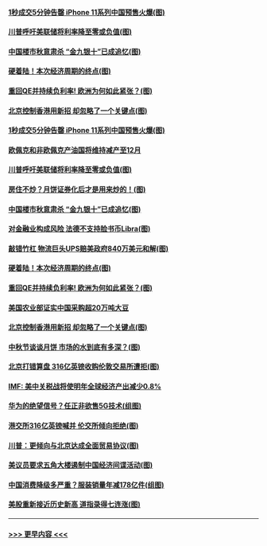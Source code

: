 #### [1秒成交5分钟告罄 iPhone 11系列中国预售火爆(图)](../pages/p5/907373.md?t=09142055) 
#### [川普呼吁美联储将利率降至零或负值(图)](../pages/p5/907303.md?t=09142055) 
#### [中国楼市秋意肃杀 “金九银十”已成追忆(图)](../pages/p5/907275.md?t=09142055) 
#### [硬着陆！本次经济周期的终点(图)](../pages/p5/907268.md?t=09142055) 
#### [重回QE并持续负利率! 欧洲为何如此紧张？(图)](../pages/p5/907269.md?t=09142055) 
#### [北京控制香港用新招 却忽略了一个关键点(图)](../pages/p5/907256.md?t=09142055) 
#### [1秒成交5分钟告罄 iPhone 11系列中国预售火爆(图)](../pages/p5/907373.md?t=09142055) 
#### [欧佩克和非欧佩克产油国将维持减产至12月](../pages/p5/907339.md?t=09142055) 
#### [川普呼吁美联储将利率降至零或负值(图)](../pages/p5/907303.md?t=09142055) 
#### [房住不炒？月饼证券化后才是用来炒的！(图)](../pages/p5/907337.md?t=09142055) 
#### [中国楼市秋意肃杀 “金九银十”已成追忆(图)](../pages/p5/907275.md?t=09142055) 
#### [对金融业构成风险 法德不支持脸书币Libra(图)](../pages/p5/907312.md?t=09142055) 
#### [敲错竹杠 物流巨头UPS赔美政府840万美元和解(图)](../pages/p5/907308.md?t=09142055) 
#### [硬着陆！本次经济周期的终点(图)](../pages/p5/907268.md?t=09142055) 
#### [重回QE并持续负利率! 欧洲为何如此紧张？(图)](../pages/p5/907269.md?t=09142055) 
#### [美国农业部证实中国采购超20万吨大豆](../pages/p5/907287.md?t=09142055) 
#### [北京控制香港用新招 却忽略了一个关键点(图)](../pages/p5/907256.md?t=09142055) 
#### [中秋节谈谈月饼 市场的水到底有多深？(图)](../pages/p5/907241.md?t=09142055) 
#### [北京打错算盘 316亿英镑收购伦敦交易所遭拒(图)](../pages/p5/907236.md?t=09142055) 
#### [IMF: 美中关税战将使明年全球经济产出减少0.8%](../pages/p5/907233.md?t=09142055) 
#### [华为的绝望信号？任正非欲售5G技术(组图)](../pages/p5/907155.md?t=09142055) 
#### [港交所316亿英镑喊并 伦交所倾向拒绝(图)](../pages/p5/907207.md?t=09142055) 
#### [川普：更倾向与北京达成全面贸易协议(图)](../pages/p5/907211.md?t=09142055) 
#### [美议员要求五角大楼遏制中国经济间谍活动(图)](../pages/p5/907199.md?t=09142055) 
#### [中国消费降级多严重？服装销量年减178亿件(组图)](../pages/p5/907157.md?t=09142055) 
#### [美股重新接近历史新高 道指录得七连涨(图)](../pages/p5/907182.md?t=09142055) 

----
#### [ >>> 更早内容 <<< ](../indexes/p5-earlier.md)
